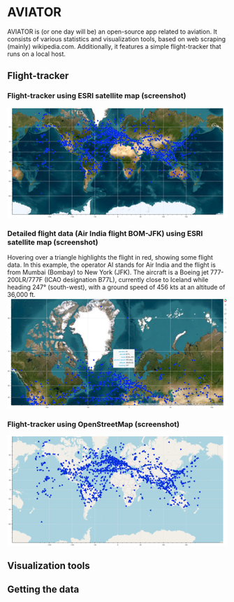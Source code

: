 # AVIATOR
AVIATOR is (or one day will be) an open-source app related to aviation. It consists of various statistics and visualization tools, based on web scraping (mainly) wikipedia.com. Additionally, it features a simple flight-tracker that runs on a local host.

## Flight-tracker

### Flight-tracker using ESRI satellite map (screenshot)
![Flight-tracker using ESRI satellite map](/visualization/aviator_esri.png)
### Detailed flight data (Air India flight BOM-JFK) using ESRI satellite map (screenshot)
Hovering over a triangle highlights the flight in red, showing some flight data. In this example, the operator AI stands for Air India and the flight is from Mumbai (Bombay) to New York (JFK). The aircraft is a Boeing jet 777-200LR/777F (ICAO designation B77L), currently close to Iceland while heading 247° (south-west), with a ground speed of 456 kts at an altitude of 36,000 ft.
![Flight-tracker using ESRI satellite map](/visualization/aviator_esri_detailed_BOM-JFK.png)
### Flight-tracker using OpenStreetMap (screenshot)
![Flight-tracker using OpenStreetMap](/visualization/aviator_osm.png)

## Visualization tools

## Getting the data
